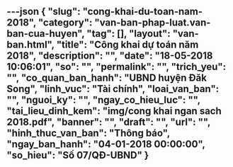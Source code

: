 ---json
{
    "slug": "cong-khai-du-toan-nam-2018",
    "category": "van-ban-phap-luat.van-ban-cua-huyen",
    "tag": [],
    "layout": "van-ban.html",
    "title": "Công khai dự toán năm 2018",
    "description": "",
    "date": "18-05-2018 10:06:01",
    "so": "",
    "permalink": "",
    "trich_yeu": "",
    "co_quan_ban_hanh": "UBND huyện Đăk Song",
    "linh_vuc": "Tài chính",
    "loai_van_ban": "",
    "nguoi_ky": "",
    "ngay_co_hieu_luc": "",
    "tai_lieu_dinh_kem": "img/cong khai ngan sach 2018.pdf",
    "banner": "",
    "draft": "",
    "url": "",
    "hinh_thuc_van_ban": "Thông báo",
    "ngay_ban_hanh": "04-01-2018 00:00:00",
    "so_hieu": "Số 07/QĐ-UBND"
}
---
